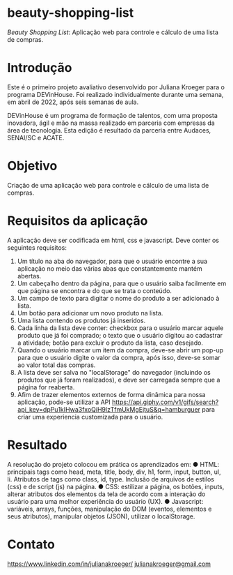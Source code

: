 # beauty-shopping-list
_Beauty Shopping List_: Aplicação web para controle e cálculo de uma lista de compras.

# Introdução
Este é o primeiro projeto avaliativo desenvolvido por Juliana Kroeger para o programa DEVinHouse. Foi realizado individualmente durante uma semana, em abril de 2022, após seis semanas de aula.

DEVinHouse é um programa de formação de talentos, com uma proposta inovadora, ágil e mão na massa realizado em parceria com empresas da área de tecnologia. Esta edição é resultado da parceria entre Audaces, SENAI/SC e ACATE.

# Objetivo
Criação de uma aplicação web para controle e cálculo de uma lista de compras.

# Requisitos da aplicação
A aplicação deve ser codificada em html, css e javascript. Deve conter os seguintes requisitos:
1.	Um título na aba do navegador, para que o usuário encontre a sua aplicação no meio das várias abas que constantemente mantém abertas.
2.	Um cabeçalho dentro da página, para que o usuário saiba facilmente em que página se encontra e do que se trata o conteúdo.
3.	Um campo de texto para digitar o nome do produto a ser adicionado à lista.
4.	Um botão para adicionar um novo produto na lista.
5.	Uma lista contendo os produtos já inseridos.
6.	Cada linha da lista deve conter: checkbox para o usuário marcar aquele produto que já foi comprado; o texto que o usuário digitou ao cadastrar a atividade; botão para excluir o produto da lista, caso desejado.
7.	Quando o usuário marcar um item da compra, deve-se abrir um pop-up para que o usuário digite o valor da compra, após isso, deve-se somar ao valor total das compras.
8.	A lista deve ser salva no "localStorage" do navegador (incluindo os produtos que já foram realizados), e deve ser carregada sempre que a página for reaberta.
9. Afim de trazer elementos externos de forma dinâmica para nossa aplicação, pode-se utilizar a API https://api.giphy.com/v1/gifs/search?api_key=dpPu1kIHwa3fxoQiH9lzTfmUkMgEjtuS&q=hamburguer para criar uma experiencia customizada para o usuário.

# Resultado
A resolução do projeto colocou em prática os aprendizados em:
●	HTML: principais tags como head, meta, title, body, div, h1, form, input, button, ul, li. Atributos de tags como class, id, type. Inclusão de arquivos de estilos (css) e de script (js) na página.
●	CSS: estilizar a página, os botões, inputs, alterar atributos dos elementos da tela de acordo com a interação do usuário para uma melhor experiência do usuário (UX).
●	Javascript: variáveis, arrays, funções, manipulação do DOM (eventos, elementos e seus atributos), manipular objetos (JSON), utilizar o localStorage.

# Contato
https://www.linkedin.com/in/julianakroeger/
julianakroeger@gmail.com



